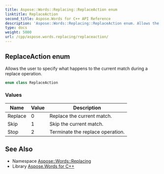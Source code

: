 ```yaml
---
title: Aspose::Words::Replacing::ReplaceAction enum
linktitle: ReplaceAction
second_title: Aspose.Words for C++ API Reference
description: 'Aspose::Words::Replacing::ReplaceAction enum. Allows the user to specify what happens to the current match during a replace operation in C++.'
type: docs
weight: 5000
url: /cpp/aspose.words.replacing/replaceaction/
---
```

## ReplaceAction enum


Allows the user to specify what happens to the current match during a replace operation.

```cpp
enum class ReplaceAction
```

### Values

| Name | Value | Description |
| --- | --- | --- |
| Replace | 0 | Replace the current match. |
| Skip | 1 | Skip the current match. |
| Stop | 2 | Terminate the replace operation. |


## See Also

* Namespace [Aspose::Words::Replacing](../)
* Library [Aspose.Words for C++](../../)

